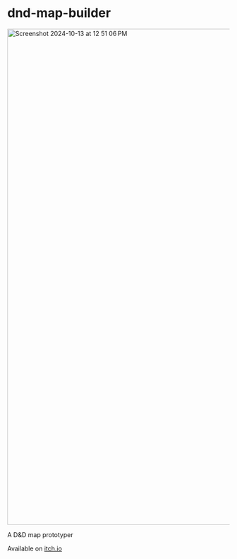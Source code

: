 # dnd-map-builder

<img width="1123" alt="Screenshot 2024-10-13 at 12 51 06 PM" src="https://github.com/user-attachments/assets/eeb59386-6b94-4a1a-833f-7893315c2526">

A D&D map prototyper

Available on [itch.io](https://jozilla.itch.io/dnd-map-builder)
